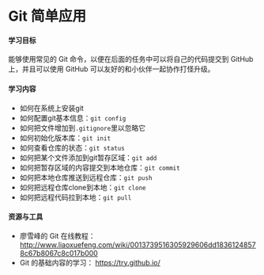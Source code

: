 # Git 简单应用

#### 学习目标

能够使用常见的 Git 命令，以便在后面的任务中可以将自己的代码提交到 GitHub 上，并且可以使用 GitHub 可以友好的和小伙伴一起协作打怪升级。

#### 学习内容

- 如何在系统上安装git
- 如何配置git基本信息：`git config`
- 如何把文件增加到`.gitignore`里以忽略它
- 如何初始化版本库：`git init`
- 如何查看仓库的状态：`git status`
- 如何把某个文件添加到git暂存区域：`git add`
- 如何把暂存区域的内容提交到本地仓库：`git commit`
- 如何把本地仓库推送到远程仓库：`git push`
- 如何把远程仓库clone到本地：`git clone`
- 如何把远程代码拉到本地：`git pull`


#### 资源与工具



- 廖雪峰的 Git 在线教程：<http://www.liaoxuefeng.com/wiki/0013739516305929606dd18361248578c67b8067c8c017b000>
- Git 的基础内容的学习： <https://try.github.io/>

